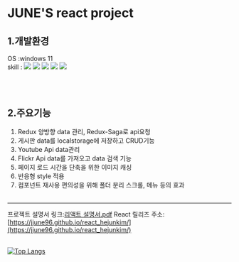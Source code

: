 # JUNE'S react project


1.개발환경
-------------------------------------
OS :windows 11<br/>
skill : 
  <img src="https://img.shields.io/badge/Html-EF2D5E?style=flat&logo=html&logoColor=white"/>
  <img src="https://img.shields.io/badge/Css-A9225C?style=flat&logo=css&logoColor=white"/>
  <img src="https://img.shields.io/badge/Javascript-FF9E0F?style=flat&logo=javascript&logoColor=white"/>
  <img src="https://img.shields.io/badge/React-03fcd7?style=flat&logo=react&logoColor=white"/>
  <img src="https://img.shields.io/badge/Scss-fc03df?style=flat&logo=scss&logoColor=white"/>


  <br/><br/>
2.주요기능
-------------------------------------
1. Redux 양방향 data 관리, Redux-Saga로 api요청
2. 게시판 data를 localstorage에 저장하고 CRUD기능
3. Youtube Api data관리
4. Flickr Api data를 가져오고 data 검색 기능
5. 페이지 로드 시간을 단축을 위한 이미지 캐싱
6. 반응형 style 적용
7. 컴포넌트 재사용 편의성을 위해 폴더 분리
   스크롤, 메뉴 등의 효과
<br/><br/>

-------------------------------------
프로젝트 설명서 링크:[리액트 설명서.pdf](https://github.com/JJUNE96/react_hejunkim/files/11227971/default.pdf)
React 릴리즈 주소:[https://jjune96.github.io/react_hejunkim/](https://jjune96.github.io/react_hejunkim/)
<br/><br/>


[![Top Langs](https://github-readme-stats.vercel.app/api/top-langs/?username=anuraghazra&layout=compact)](https://github.com/anuraghazra/github-readme-stats)<br/><br/>


